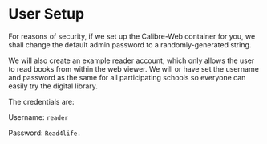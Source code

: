 ﻿# User Setup

For reasons of security, if we set up the Calibre-Web container for you, we shall change the default admin password to a randomly-generated string.

We will also create an example reader account, which only allows the user to read books from within the web viewer. We will or have set the username and password as the same for all participating schools so everyone can easily try the digital library.

The credentials are:

Username: `reader`

Password: `Read4life.`
